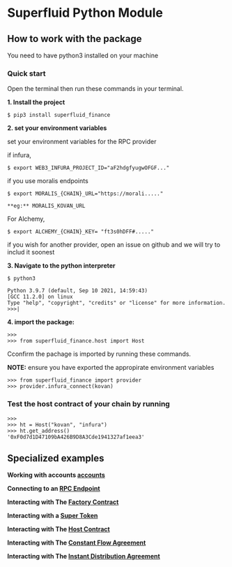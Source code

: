 # Superfluid Python Module

## How to work with the package
You need to have python3 installed on your machine

### Quick start
Open the terminal then run these commands in your terminal.

**1. Install the project**
```
$ pip3 install superfluid_finance
```
**2. set your environment variables**

set your environment variables for the RPC provider

if infura,
```
$ export WEB3_INFURA_PROJECT_ID="aF2hdgfyugwOFGF..."
```
if you use moralis endpoints

```
$ export MORALIS_{CHAIN}_URL="https://morali....."
```
`**eg:** MORALIS_KOVAN_URL`

For Alchemy,
```
$ export ALCHEMY_{CHAIN}_KEY= "ft3s0hDFF#....."
```

if you wish for another provider, open an issue on github and we will try to includ it soonest

**3. Navigate to the python interpreter**
```
$ python3
```
```
Python 3.9.7 (default, Sep 10 2021, 14:59:43) 
[GCC 11.2.0] on linux
Type "help", "copyright", "credits" or "license" for more information.
>>>|
```
**4. import the package:**
```
>>> 
>>> from superfluid_finance.host import Host
```

Cconfirm the pachage is imported by running these commands.

**NOTE:** ensure you have exported the appropirate environment variables
```
>>> from superfluid_finance import provider
>>> provider.infura_connect(kovan)
```

### Test the host contract of your chain by running

```
>>> 
>>> ht = Host("kovan", "infura")
>>> ht.get_address()
'0xF0d7d1D47109bA426B9D8A3Cde1941327af1eea3'
```

## Specialized examples

**Working with accounts [accounts](/ACOUNT.md)**

**Connecting to an [RPC Endpoint](/PROVIDE.md)**

**Interacting with The [Factory Contract](/FACTORY.md)**

**Interacting with a [Super Token](/SUPERTOKEN.md)**

**Interacting with The [Host Contract](/HOST.md)**

**Interacting with The [Constant Flow Agreement](/CFA.md)**

**Interacting with The [Instant Distribution Agreement](/IDA.md)**
